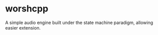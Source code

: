 # worshcpp

A simple audio engine built under the state machine paradigm, allowing easier extension.
